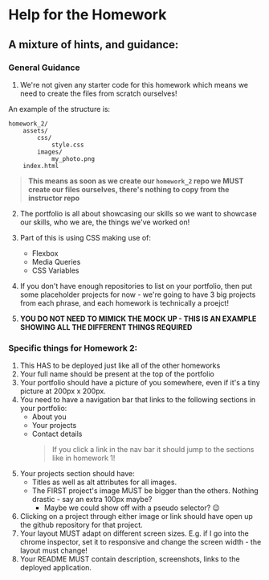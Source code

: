 # Help for the Homework

## A mixture of hints, and guidance:

### General Guidance

1. We're not given any starter code for this homework which means we need to create the files from scratch ourselves!

An example of the structure is:

```
homework_2/
	assets/
		css/
			style.css
		images/
			my_photo.png
	index.html
```

> **This means as soon as we create our `homework_2` repo we MUST create our files ourselves, there's nothing to copy from the instructor repo**

2. The portfolio is all about showcasing our skills so we want to showcase our skills, who we are, the things we've worked on!

3. Part of this is using CSS making use of:

   - Flexbox
   - Media Queries
   - CSS Variables

4. If you don't have enough repositories to list on your portfolio, then put some placeholder projects for now - we're going to have 3 big projects from each phrase, and each homework is technically a proejct!

5. **YOU DO NOT NEED TO MIMICK THE MOCK UP - THIS IS AN EXAMPLE SHOWING ALL THE DIFFERENT THINGS REQUIRED**

### Specific things for Homework 2:

1. This HAS to be deployed just like all of the other homeworks
2. Your full name should be present at the top of the portfolio
3. Your portfolio should have a picture of you somewhere, even if it's a tiny picture at 200px x 200px.
4. You need to have a navigation bar that links to the following sections in your portfolio:
   - About you
   - Your projects
   - Contact details
     > If you click a link in the nav bar it should jump to the sections like in homework 1!
5. Your projects section should have:
   - Titles as well as alt attributes for all images.
   - The FIRST project's image MUST be bigger than the others. Nothing drastic - say an extra 100px maybe?
     - Maybe we could show off with a pseudo selector? :wink:
6. Clicking on a project through either image or link should have open up the github repository for that project.
7. Your layout MUST adapt on different screen sizes. E.g. if I go into the chrome inspector, set it to responsive and change the screen width - the layout must change!
8. Your README MUST contain description, screenshots, links to the deployed application.
